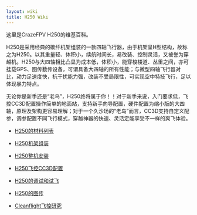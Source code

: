 ```yaml
---
layout: wiki
title: H250 Wiki
---
```


<div class="jumbotron">
    <p class="lead">这里是CrazeFPV H250的维基百科。</p>
</div>

<p>H250是采用经典的碳纤机架组装的一款四轴飞行器，由于机架呈H型结构，故称之为H250。以其重量轻、体积小，续航时间长，易改装、控制灵活，又被誉为穿越机。H250与大四轴相比凸显为成本低，体积小，能穿梭楼道、丛里之间，亦可挂载GPS、图传数传设备，可谓具备大四轴的所有性能；与微型四轴飞行器对比，动力足速度快，抗干扰能力强，改装不受局限性，可实现空中特技飞行，足以体现暴力特点。</p>

<p>
无论你是新手还是“老鸟”，H250终将属于你！！对于新手来说，入门要求低，飞控CC3D配置操作简单的地面站，支持新手向导配置，硬件配置为缩小版的大四轴，原理及架构更容易理解；对于一个久沙场的“老鸟”而言，CC3D支持自定义配参，调参配置不同飞行模式，穿越神器的快速、灵活定能享受不一样的爽飞体验。</p>

* [H250的材料列表](wiki/h250-list.html)
* [H250机架组装](wiki/h250-assemble.html)
* [H250整机安装](wiki/h250-elec-assemble.html)
* [H250飞控CC3D配置](wiki/h250-config.html)

* [H250的调试和试飞](wiki/h250-debug.html)
* [H250的图传](wiki/h250-fpv.html)


* [Cleanflight飞控研究](wiki/cleanflight-config.html)

